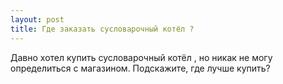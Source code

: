 ```yaml
---
layout: post 
title: Где заказать сусловарочный котёл ? 
--- 
```

Давно хотел купить сусловарочный котёл , но никак не могу определиться с магазином. Подскажите, где лучше купить?
